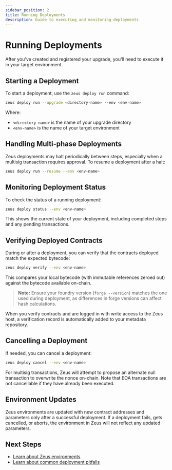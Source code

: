 ```yaml
---
sidebar_position: 2
title: Running Deployments
description: Guide to executing and monitoring deployments
---
```


# Running Deployments

After you've created and registered your upgrade, you'll need to execute it in your target environment.

## Starting a Deployment

To start a deployment, use the `zeus deploy run` command:

```bash
zeus deploy run --upgrade <directory-name> --env <env-name>
```

Where:
- `<directory-name>` is the name of your upgrade directory
- `<env-name>` is the name of your target environment

## Handling Multi-phase Deployments

Zeus deployments may halt periodically between steps, especially when a multisig transaction requires approval. To resume a deployment after a halt:

```bash
zeus deploy run --resume --env <env-name>
```

## Monitoring Deployment Status

To check the status of a running deployment:

```bash
zeus deploy status --env <env-name>
```

This shows the current state of your deployment, including completed steps and any pending transactions.

## Verifying Deployed Contracts

During or after a deployment, you can verify that the contracts deployed match the expected bytecode:

```bash
zeus deploy verify --env <env-name>
```

This compares your local bytecode (with immutable references zeroed out) against the bytecode available on-chain.

> **Note:** Ensure your foundry version (`forge --version`) matches the one used during deployment, as differences in forge versions can affect hash calculations.

When you verify contracts and are logged in with write access to the Zeus host, a verification record is automatically added to your metadata repository.

## Cancelling a Deployment

If needed, you can cancel a deployment:

```bash
zeus deploy cancel --env <env-name>
```

For multisig transactions, Zeus will attempt to propose an alternate null transaction to overwrite the nonce on-chain. Note that EOA transactions are not cancellable if they have already been executed.

## Environment Updates

Zeus environments are updated with new contract addresses and parameters only after a successful deployment. If a deployment fails, gets cancelled, or aborts, the environment in Zeus will not reflect any updated parameters.

## Next Steps

- [Learn about Zeus environments](/environments/overview)
- [Learn about common deployment pitfalls](/migrations/common-pitfalls)